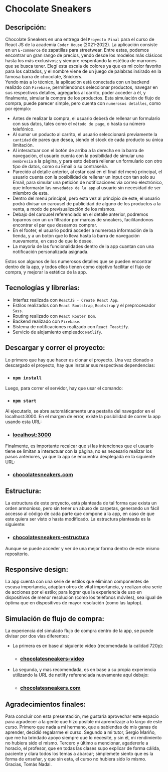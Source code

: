 # **Chocolate Sneakers**

## **Descripción:**

Chocolate Sneakers en una entrega del `Proyecto Final` para el curso de React JS de la academia `Coder House` (2021-2022).
La aplicación consiste en un `E-commerce` de zapatillas para streetwear. Entre estas, podemos encontrar un gran rango de precios, yendo desde los modelos más clásicos hasta los más exclusivos; y siempre respentando la estética de marrones que se busca tener. Elegí esta escala de colores ya que es mi color favorito para los calzados, y el nombre viene de un juego de palabras insirado en la famosa barra de chocolate, Snickers.  
Yendo más a lo técnico, la aplicación está conectada con un backend realizdo con `Firebase`, permitiendonos seleccionar productos, navegar en sus respectivos detalles, agregarlos al carrito, poder acceder a él, y finalmente, simular la compra de los productos. Esta simulación de flujo de compra, puede parecer simple, pero cuenta con `numerosos detalles`, como por ejemplo: 

- Antes de realizar la compra, el usuario deberá de rellenar un formulario con sus datos, tales como el `método de pago`, o hasta su número telefónico. 
- Al sumar un poducto al carrito, el usuario seleccionará previamente la `cantidad` de pares que desea, siendo el stock de cada producto su única limitación.
- Al interactuar con el botón de arriba a la derecha en la barra de navegación, el usuario cuenta con la posibilidad de simular una `membresía` a la página, y para esto deberá rellenar un formulario con otro tipo de datos, como su Email o su contraseña.
- Parecido al detalle anterior, al estar casi en el final del menú principal, el usuario cuenta con la posibilidad de rellenar un input con tan solo su Email, para simular una petición de notificaciones via correo electrónico, que informarán las `novedades de la app` al usuario sin necesidad de ser miembro de esta.
- Dentro del menú principal, pero esta vez al principio de este, el usuario podrá divisar un carousel de publicidad de alguno de los productos a la venta, a modo de previsualización de los mismos.
- Debajo del carousel referenciado en el detalle anterior, podremos toparnos con un un filtrador por marcas de sneakers, facilitandonos encontrar el par que deseamos comprar.
- En el footer, el usuario podrá acceder a numerosa información de la tienda, y a un botón que lo lleva hasta la barra de navegación nuevamente, en caso de que lo desee.
- La mayoría de las funcionalidades dentro de la app cuantan con una notificación personalizada asignada.

Estos son algunos de los numerosos detalles que se pueden encontrar dentro de la app, y todos ellos tienen como objetivo facilitar el flujo de compra, y mejorar la estética de la app.

## **Tecnologías y librerías:**

- Interfaz realizada con `ReactJS - Create React App`.
- Estilos realizados con `React Bootstrap`, `Bootstrap` y el preprocesador `Sass`.
- Routing realizado con `React Router Dom`.
- Backend realizado con `Firebase`.
- Sistema de notificaciones realizado con `React Toastify`.
- Servicio de alojamiento empleado: `Netlify`.

## **Descargar y correr el proyecto:**

Lo primero que hay que hacer es clonar el proyecto. Una vez clonado o descargado el proyecto, hay que instalar sus respectivas dependencias:

- ### `npm install`

Luego, para correr el servidor, hay que usar el comando:

- ### `npm start`

Al ejecutarlo, se abre automáticamente una pestaña del navegador en el localhost:3000. En el margen de error, existe la posibilidad de correr la app usando esta URL:

- ### [localhost:3000](http://localhost:3000)

Finalmente, es importante recalcar que si las intenciones que el usuario tiene se limitan a interactuar con la página, no es necesario realizar los pasos anteriores, ya que la app se encuentra desplegada en la siguiente URL:

- ### [chocolatesneakers.com](https://nifty-brown-f38a9e.netlify.app)

## **Estructura:**

La estructura de este proyecto, está planteada de tal forma que exista un orden armonioso, pero sin tener un abuso de carpetas, generando un fácil accesso al código de cada parte que compone a la app, en caso de que este quiera ser visto o hasta modificado. La estructura planteada es la siguiente:

- ### [chocolatesneakers-estructura](https://drive.google.com/file/d/1c_IWP3oaIagBlPpIsr10sBXr32tx5Vfn/view?usp=sharing)

Aunque se puede acceder y ver de una mejor forma dentro de este mismo repositorio.

## **Responsive design:**

La app cuenta con una serie de estilos que eliminan componentes de escasa importancia, adaptan otros de vital importancia, y realizan otra serie de acciones por el estilo; para lograr que la experiencia de uso en dispositivos de menor resolución (como los teléfonos móviles), sea igual de óptima que en dispositivos de mayor resolución (como las laptop).

## **Simulación de flujo de compra:**

La experiencia del simulado flujo de compra dentro de la app, se puede divisar por dos vías diferentes:  

- La primera es en base al siguiente video (recomendada la calidad 720p):
    - ### [chocolatesneakers-video](https://drive.google.com/file/d/1lVZ3QSQYW6w-wXDMz980WRR7V929S3n2/view?usp=sharing)
- La segunda, y mas recomendada, es en base a su propia experiencia utilizando la URL de netlify referenciada nuevamente aquí debajo:  
    - ### [chocolatesneakers.com](https://nifty-brown-f38a9e.netlify.app)

## **Agradecimientos finales:**

Para concluir con esta presentación, me gustaría aprovechar este espacio para agradecer a la gente que hizo posible mi aprendizaje a lo largo de este curso. Primero que nada a mi hermano, que a sabiendas de mis ganas de aprender, decidió regalarme el curso. Segundo a mi tutor, Sergio Mariño, que me ha brindado apoyo siempre que lo necesité, y sin él, mi rendimiento no hubiera sido el mismo. Tercero y último a mencionar, agadererle a horacio, el profesor, que en todas las clases supo explicar de forma cálida, paciente y clara todos los temas a abarcar; simplemete siento que es la forma de enseñar, y que sin esta, el curso no hubiera sido lo mismo. Gracias, Tomás Nadal.
